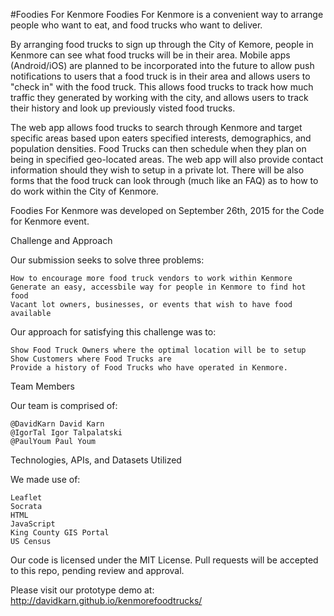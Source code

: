 #Foodies For Kenmore
Foodies For Kenmore is a convenient way to arrange people who want to eat, and food trucks who want to deliver.

By arranging food trucks to sign up through the City of Kemore, people in Kenmore can see what food trucks will be in their area. Mobile apps (Android/iOS) are planned to be incorporated into the future to allow push notifications to users that a food truck is in their area and allows users to "check in" with the food truck. This allows food trucks to track how much traffic they generated by working with the city, and allows users to track their history and look up previously visted food trucks.

The web app allows food trucks to search through Kenmore and target specific areas based upon eaters specified interests, demographics, and population densities. Food Trucks can then schedule when they plan on being in specified geo-located areas. The web app will also provide contact information should they wish to setup in a private lot. There will be also forms that the food truck can look through (much like an FAQ) as to how to do work within the City of Kenmore.

Foodies For Kenmore was developed on September 26th, 2015 for the Code for Kenmore event.

Challenge and Approach

Our submission seeks to solve three problems:

    How to encourage more food truck vendors to work within Kenmore
    Generate an easy, accessbile way for people in Kenmore to find hot food
    Vacant lot owners, businesses, or events that wish to have food available

Our approach for satisfying this challenge was to:

    Show Food Truck Owners where the optimal location will be to setup
    Show Customers where Food Trucks are
    Provide a history of Food Trucks who have operated in Kenmore.

Team Members

Our team is comprised of:

    @DavidKarn David Karn
    @IgorTal Igor Talpalatski
    @PaulYoum Paul Youm

Technologies, APIs, and Datasets Utilized

We made use of:

    Leaflet
    Socrata
    HTML
    JavaScript
    King County GIS Portal
    US Census

Our code is licensed under the MIT License. Pull requests will be accepted to this repo, pending review and approval.

Please visit our prototype demo at: http://davidkarn.github.io/kenmorefoodtrucks/
